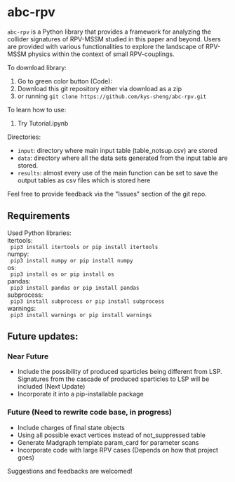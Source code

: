 # abc-rpv
`abc-rpv` is a Python library that provides a framework for analyzing the collider signatures of RPV-MSSM studied in this paper and beyond. Users are provided with various functionalities to explore the landscape of RPV-MSSM physics within the context of small RPV-couplings.

To download library:
1. Go to green color button (Code): 
2. Download this git repository either via download as a zip 
3. or running `git clone https://github.com/kys-sheng/abc-rpv.git` 

To learn how to use:
1. Try Tutorial.ipynb

Directories:
- `input`: directory where main input table (table_notsup.csv) are stored
- `data`: directory where all the data sets generated from the input table are stored.
- `results`: almost every use of the main function can be set to save the output tables as csv files which is stored here

Feel free to provide feedback via the "Issues" section of the git repo.

## Requirements
Used Python libraries:<br>
itertools: <br>
`  pip3 install itertools or pip install itertools  `<br>
numpy: <br>
`  pip3 install numpy or pip install numpy  `<br>
os: <br>
`  pip3 install os or pip install os  `<br>
pandas: <br>
`  pip3 install pandas or pip install pandas  `<br>
subprocess: <br>
`  pip3 install subprocess or pip install subprocess  `<br>
warnings: <br>
`  pip3 install warnings or pip install warnings  `<br>

## Future updates:
### Near Future
- Include the possibility of produced sparticles being different from LSP. Signatures from the cascade of produced sparticles to LSP will be included (Next Update)
- Incorporate it into a pip-installable package

### Future (Need to rewrite code base, in progress)
- Include charges of final state objects 
- Using all possible exact vertices instead of not_suppressed table 
- Generate Madgraph template param_card for parameter scans 
- Incorporate code with large RPV cases (Depends on how that project goes)

Suggestions and feedbacks are welcomed!

